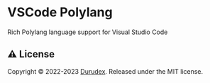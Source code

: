 # VSCode Polylang

Rich Polylang language support for Visual Studio Code

## ⚠️ License

Copyright © 2022-2023 [Durudex](https://github.com/durudex). Released under the MIT license.
